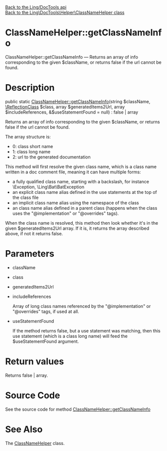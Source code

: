 [Back to the Ling/DocTools api](https://github.com/lingtalfi/DocTools/blob/master/doc/api/Ling/DocTools.md)<br>
[Back to the Ling\DocTools\Helper\ClassNameHelper class](https://github.com/lingtalfi/DocTools/blob/master/doc/api/Ling/DocTools/Helper/ClassNameHelper.md)


ClassNameHelper::getClassNameInfo
================



ClassNameHelper::getClassNameInfo — Returns an array of info corresponding to the given $className, or returns false if the url cannot be found.




Description
================


public static [ClassNameHelper::getClassNameInfo](https://github.com/lingtalfi/DocTools/blob/master/doc/api/Ling/DocTools/Helper/ClassNameHelper/getClassNameInfo.md)(string $className, [\ReflectionClass](http://php.net/manual/en/class.reflectionclass.php) $class, array $generatedItems2Url, array $includeReferences, &$useStatementFound = null) : false | array




Returns an array of info corresponding to the given $className, or returns false if the url cannot be found.

The array structure is:

- 0: class short name
- 1: class long name
- 2: url to the generated documentation


This method will first resolve the given class name, which is a class name written in a doc comment file,
meaning it can have multiple forms:

- a fully qualified class name, starting with a backslash, for instance \Exception, \Ling\Bat\BatException
- an explicit class name alias defined in the use statements at the top of the class file
- an implicit class name alias using the namespace of the class
- an class name alias defined in a parent class (happens when the class uses the "@implementation" or "@overrides" tags).

When the class name is resolved, this method then look whether it's in the given $generatedItems2Url array.
If it is, it returns the array described above, if not it returns false.




Parameters
================


- className

    

- class

    

- generatedItems2Url

    

- includeReferences

    Array of long class names referenced by the "@implementation" or "@overrides" tags, if used at all.

- useStatementFound

    If the method returns false, but a use statement was matching, then this use statement (which is a class long name)
will feed the $useStatementFound argument.


Return values
================

Returns false | array.








Source Code
===========
See the source code for method [ClassNameHelper::getClassNameInfo](https://github.com/lingtalfi/DocTools/blob/master/Helper/ClassNameHelper.php#L54-L193)


See Also
================

The [ClassNameHelper](https://github.com/lingtalfi/DocTools/blob/master/doc/api/Ling/DocTools/Helper/ClassNameHelper.md) class.



